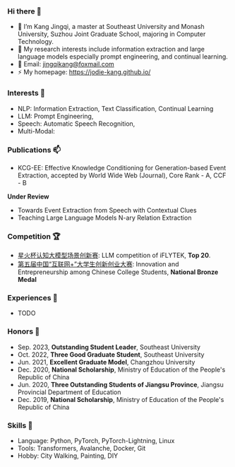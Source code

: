 ### Hi there 👋

<!--
**jodie-kang/jodie-kang** is a ✨ _special_ ✨ repository because its `README.md` (this file) appears on your GitHub profile.
Here are some ideas to get you started:

- 🔭 I’m currently working on ...
- 🌱 I’m currently learning ...
- 👯 I’m looking to collaborate on ...
- 🤔 I’m looking for help with ...
- 💬 Ask me about ...
- 📫 How to reach me: ...
- 😄 Pronouns: ...
- ⚡ Fun fact: ...
-->

- 🔭 I’m Kang Jingqi, a master at Southeast University and Monash University, Suzhou Joint Graduate School, majoring in Computer Technology.
- 🌱 My research interests include information extraction and large language models especially prompt engineering, and continual learning.
- 💬 Email: jingqikang@foxmail.com
- ⚡ My homepage: https://jodie-kang.github.io/

### Interests 🎈  
- NLP: Information Extraction, Text Classification, Continual Learning
- LLM: Prompt Engineering,
- Speech: Automatic Speech Recognition,
- Multi-Modal: 

### Publications 📫
- KCG-EE: Effective Knowledge Conditioning for Generation-based Event Extraction, accepted by World Wide Web (Journal), Core Rank - A, CCF - B

**Under Review**
- Towards Event Extraction from Speech with Contextual Clues
- Teaching Large Language Models N-ary Relation Extraction

### Competition 🏆
- [星火杯认知大模型场景创新赛](http://challenge.xfyun.cn/xinghuo): LLM competition of iFLYTEK, **Top 20**.
- [第五届中国“互联网+”大学生创新创业大赛](https://cy.ncss.cn/): Innovation and Entrepreneurship among Chinese College Students, **National Bronze Medal**

### Experiences 👯
- TODO

### Honors 🎉
- Sep. 2023, **Outstanding Student Leader**, Southeast University
- Oct. 2022, **Three Good Graduate Student**, Southeast University
- Jun. 2021, **Excellent Graduate Model**, Changzhou University
- Dec. 2020, **National Scholarship**, Ministry of Education of the People's Republic of China
- Jun. 2020, **Three Outstanding Students of Jiangsu Province**, Jiangsu Provincial Department of Education
- Dec. 2019, **National Scholarship**, Ministry of Education of the People's Republic of China

### Skills 🎯
- Language: Python, PyTorch, PyTorch-Lightning, Linux
- Tools: Transformers, Avalanche, Docker, Git
- Hobby: City ​​Walking, Painting, DIY
